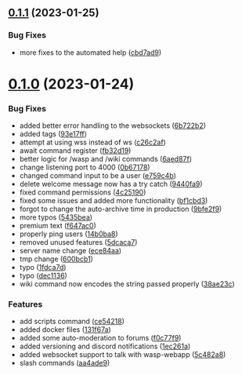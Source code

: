 ## [0.1.1](https://github.com/Torwent/wasp-discord/compare/v0.1.0...v0.1.1) (2023-01-25)


### Bug Fixes

* more fixes to the automated help ([cbd7ad9](https://github.com/Torwent/wasp-discord/commit/cbd7ad9a4c0a1ef08d72395ea28d9126402d06be))



# [0.1.0](https://github.com/Torwent/wasp-discord/compare/f647ac0a01d69a145ade8bf0ace0a1b9144d795b...v0.1.0) (2023-01-24)


### Bug Fixes

* added better error handling to the websockets ([6b722b2](https://github.com/Torwent/wasp-discord/commit/6b722b23925d0338197e4521febc32c6ea2a67ee))
* added tags ([93e17ff](https://github.com/Torwent/wasp-discord/commit/93e17ffaa7b130d490afc61aecf6e4da58ebc4f5))
* attempt at using wss instead of ws ([c26c2af](https://github.com/Torwent/wasp-discord/commit/c26c2af399a61fa40e3c9de92f697d05cb7cc8f1))
* await command register ([fb32d19](https://github.com/Torwent/wasp-discord/commit/fb32d19b83cc42897303576d1bdb3256bf2b8228))
* better logic for /wasp and /wiki commands ([6aed87f](https://github.com/Torwent/wasp-discord/commit/6aed87f8b4acf52b76b290b9facd3ddd8fb375d2))
* change listening port to 4000 ([0b67178](https://github.com/Torwent/wasp-discord/commit/0b67178976face1031ca907fc5e3810b194787a4))
* changed command input to be a user ([e759c4b](https://github.com/Torwent/wasp-discord/commit/e759c4bee0c400970d0135e2ac6249810fad733e))
* delete welcome message now has a try catch ([9440fa9](https://github.com/Torwent/wasp-discord/commit/9440fa9dbbf658402e05e59cd27938339c713b7f))
* fixed command permissions ([4c25190](https://github.com/Torwent/wasp-discord/commit/4c251902023d6a236de434ffacc6987d69cbf869))
* fixed some issues and added more functionality ([bf1cbd3](https://github.com/Torwent/wasp-discord/commit/bf1cbd388c39e1845199b48769b92286d6ae4159))
* forgot to change the auto-archive time in production ([9bfe2f9](https://github.com/Torwent/wasp-discord/commit/9bfe2f98b5d7a897ae4a4c1599beeddfbc879af6))
* more typos ([5435bea](https://github.com/Torwent/wasp-discord/commit/5435beafa6c53fc2e4b51faae792a8f3283b8571))
* premium text ([f647ac0](https://github.com/Torwent/wasp-discord/commit/f647ac0a01d69a145ade8bf0ace0a1b9144d795b))
* properly ping users ([14b0ba8](https://github.com/Torwent/wasp-discord/commit/14b0ba838a38f4f257bf3f66cbbc20adf83c0a1d))
* removed unused features ([5dcaca7](https://github.com/Torwent/wasp-discord/commit/5dcaca7fadfb6eebec040489dd7083c484c78f4c))
* server name change ([ece84aa](https://github.com/Torwent/wasp-discord/commit/ece84aafdbed89e5552371a3d15e6132ee73fc55))
* tmp change ([600bcb1](https://github.com/Torwent/wasp-discord/commit/600bcb1fa21ac12fe4413bd64f8bb6b5988883cf))
* typo ([1fdca7d](https://github.com/Torwent/wasp-discord/commit/1fdca7d8d8179e55093c6e3af1ffa224f02ba907))
* typo ([dec1136](https://github.com/Torwent/wasp-discord/commit/dec1136feed36ed3c867e06537b804e7536c3c8f))
* wiki command now encodes the string passed properly ([38ae23c](https://github.com/Torwent/wasp-discord/commit/38ae23cc006bd256166568ab70d9cfd8989834a1))


### Features

* add scripts command ([ce54218](https://github.com/Torwent/wasp-discord/commit/ce5421895d653e66cf33408d55751ab9091ad7be))
* added docker files ([131f67a](https://github.com/Torwent/wasp-discord/commit/131f67afbe193404d88874c261d1d90aa243560e))
* added some auto-moderation to forums ([f0c77f9](https://github.com/Torwent/wasp-discord/commit/f0c77f9feb0f75803ba418f2d567c60aeaf4749a))
* added versioning and discord notifications ([1ec261a](https://github.com/Torwent/wasp-discord/commit/1ec261aa6b5f2dcdd1003fd997da6341048206ff))
* added websocket support to talk with wasp-webapp ([5c482a8](https://github.com/Torwent/wasp-discord/commit/5c482a80748f4926d1ced06a9887a2e0dc9230c4))
* slash commands ([aa4ade9](https://github.com/Torwent/wasp-discord/commit/aa4ade973c5daf6d70f024b54481df0b31c42f88))



